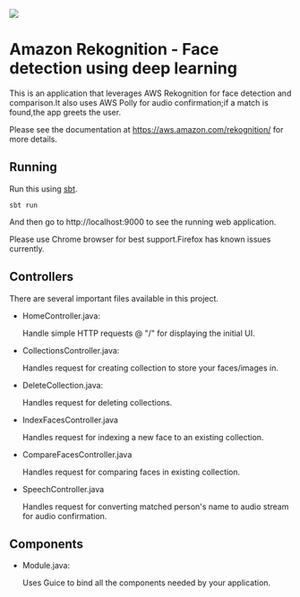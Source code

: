 [<img src="https://img.shields.io/travis/playframework/play-java-starter-example.svg"/>](https://travis-ci.org/playframework/play-java-starter-example)

# Amazon Rekognition - Face detection using deep learning

This is an application that leverages AWS Rekognition for face detection and comparison.It also uses AWS Polly for audio confirmation;if a match is found,the app greets the user.

Please see the documentation at https://aws.amazon.com/rekognition/ for more details.

## Running

Run this using [sbt](http://www.scala-sbt.org/).  

```
sbt run
```

And then go to http://localhost:9000 to see the running web application.

Please use Chrome browser for best support.Firefox has known issues currently.


## Controllers

There are several important files available in this project.

- HomeController.java:

  Handle simple HTTP requests @ "/" for displaying the initial UI.

- CollectionsController.java:

  Handles request for creating collection to store your faces/images in.

- DeleteCollection.java:

  Handles request for deleting collections.

- IndexFacesController.java

  Handles request for indexing a new face to an existing collection.

- CompareFacesController.java

  Handles request for comparing faces in existing collection.

- SpeechController.java

  Handles request for converting matched person's name to audio stream for audio confirmation.

## Components

- Module.java:

  Uses Guice to bind all the components needed by your application.

